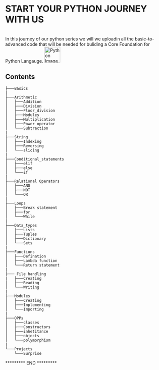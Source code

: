 # START YOUR PYTHON JOURNEY WITH US
<br>
In this journey of our python series we will we uploadin all the basic-to-advanced code that will be needed for buliding a Core Foundation for Python Langauge. 

<img src="https://upload.wikimedia.org/wikipedia/commons/thumb/c/c3/Python-logo-notext.svg/1869px-Python-logo-notext.svg.png" alt="Python Image" height="50" weight="50">

## Contents
~~~
├───Basics
|
├───Arithmetic
│   ├───Addition
│   ├───Division
│   ├───Floor_division
│   ├───Modules
│   ├───Multiplication
│   ├───Power operator
│   └───Subtraction
|
├───String
│   ├───Indexing
│   ├───Reversing
│   └───slicing
|
├───Conditional_statements
│   ├───elif
│   ├───else
│   └───if
|
├───Relational Operators
│   ├───AND
│   ├───NOT
│   └───OR
|
├───Loops
│   ├───Break statement
│   ├───for
│   └───While
|
├───Data_types
│   ├───Lists
│   ├───Tuples
│   ├───Dictionary
│   └───Sets
|
├───Functions
│   ├───Defination
│   ├───Lambda function
│   └───Return statement
|
├─── File handling
|   ├───Creating
│   ├───Reading
│   └───Writing
|
├───Modules
│   ├───Creating
│   ├───Implementing
│   └───Importing
|
├───OPPs
│   ├───classes
│   ├───Constructors
│   ├───inhetitance
│   ├───objects
│   └───polymorphism
|
└───Projects
    └───Surprise
~~~

<p>********* END *********</p>